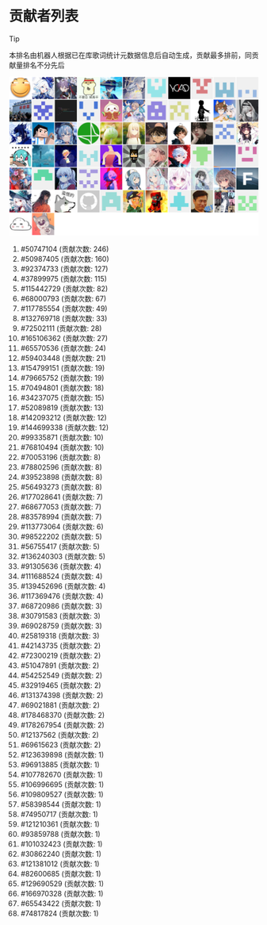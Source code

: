 # 贡献者列表

> [!TIP]
> 本排名由机器人根据已在库歌词统计元数据信息后自动生成，贡献最多排前，同贡献量排名不分先后

![贡献者头像画廊](./CONTRIBUTORS.svg)

1. #50747104 (贡献次数: 246)
2. #50987405 (贡献次数: 160)
3. #92374733 (贡献次数: 127)
4. #37899975 (贡献次数: 115)
5. #115442729 (贡献次数: 82)
6. #68000793 (贡献次数: 67)
7. #117785554 (贡献次数: 49)
8. #132769718 (贡献次数: 33)
9. #72502111 (贡献次数: 28)
10. #165106362 (贡献次数: 27)
11. #65570536 (贡献次数: 24)
12. #59403448 (贡献次数: 21)
13. #154799151 (贡献次数: 19)
14. #79665752 (贡献次数: 19)
15. #70494801 (贡献次数: 18)
16. #34237075 (贡献次数: 15)
17. #52089819 (贡献次数: 13)
18. #142093212 (贡献次数: 12)
19. #144699338 (贡献次数: 12)
20. #99335871 (贡献次数: 10)
21. #76810494 (贡献次数: 10)
22. #70053196 (贡献次数: 8)
23. #78802596 (贡献次数: 8)
24. #39523898 (贡献次数: 8)
25. #56493273 (贡献次数: 8)
26. #177028641 (贡献次数: 7)
27. #68677053 (贡献次数: 7)
28. #83578994 (贡献次数: 7)
29. #113773064 (贡献次数: 6)
30. #98522202 (贡献次数: 5)
31. #56755417 (贡献次数: 5)
32. #136240303 (贡献次数: 5)
33. #91305636 (贡献次数: 4)
34. #111688524 (贡献次数: 4)
35. #139452696 (贡献次数: 4)
36. #117369476 (贡献次数: 4)
37. #68720986 (贡献次数: 3)
38. #30791583 (贡献次数: 3)
39. #69028759 (贡献次数: 3)
40. #25819318 (贡献次数: 3)
41. #42143735 (贡献次数: 2)
42. #72300219 (贡献次数: 2)
43. #51047891 (贡献次数: 2)
44. #54252549 (贡献次数: 2)
45. #32919465 (贡献次数: 2)
46. #131374398 (贡献次数: 2)
47. #69021881 (贡献次数: 2)
48. #178468370 (贡献次数: 2)
49. #178267954 (贡献次数: 2)
50. #12137562 (贡献次数: 2)
51. #69615623 (贡献次数: 2)
52. #123639898 (贡献次数: 1)
53. #96913885 (贡献次数: 1)
54. #107782670 (贡献次数: 1)
55. #106996695 (贡献次数: 1)
56. #109809527 (贡献次数: 1)
57. #58398544 (贡献次数: 1)
58. #74950717 (贡献次数: 1)
59. #121210361 (贡献次数: 1)
60. #93859788 (贡献次数: 1)
61. #101032423 (贡献次数: 1)
62. #30862240 (贡献次数: 1)
63. #121381012 (贡献次数: 1)
64. #82600685 (贡献次数: 1)
65. #129690529 (贡献次数: 1)
66. #166970328 (贡献次数: 1)
67. #65543422 (贡献次数: 1)
68. #74817824 (贡献次数: 1)
